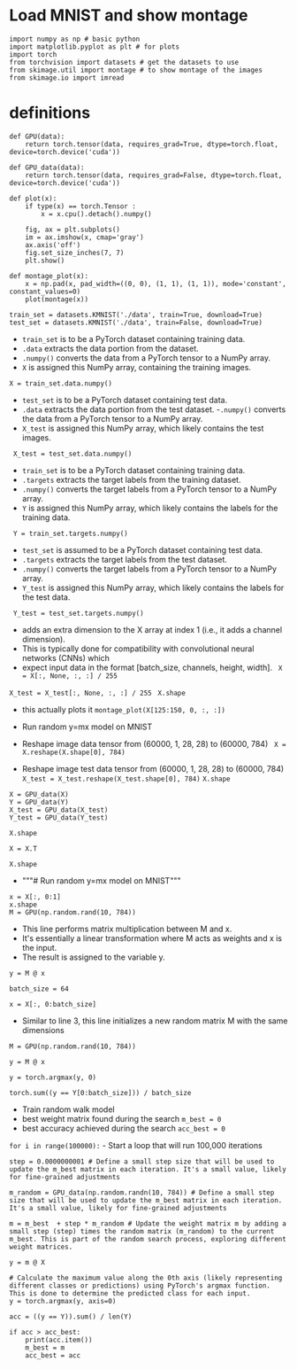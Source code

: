 # Load MNIST and show montage

```
import numpy as np # basic python
import matplotlib.pyplot as plt # for plots
import torch
from torchvision import datasets # get the datasets to use
from skimage.util import montage # to show montage of the images
from skimage.io import imread
```

# definitions
```
def GPU(data):
    return torch.tensor(data, requires_grad=True, dtype=torch.float, device=torch.device('cuda'))

def GPU_data(data):
    return torch.tensor(data, requires_grad=False, dtype=torch.float, device=torch.device('cuda'))

def plot(x):
    if type(x) == torch.Tensor :
        x = x.cpu().detach().numpy()

    fig, ax = plt.subplots()
    im = ax.imshow(x, cmap='gray')
    ax.axis('off')
    fig.set_size_inches(7, 7)
    plt.show()

def montage_plot(x):
    x = np.pad(x, pad_width=((0, 0), (1, 1), (1, 1)), mode='constant', constant_values=0)
    plot(montage(x))

train_set = datasets.KMNIST('./data', train=True, download=True)
test_set = datasets.KMNIST('./data', train=False, download=True)
```
- `train_set` is to be a PyTorch dataset containing training data.
- `.data` extracts the data portion from the dataset.
- `.numpy()` converts the data from a PyTorch tensor to a NumPy array.
- `X` is assigned this NumPy array, containing the training images.


``` X = train_set.data.numpy() ```

- `test_set` is to be a PyTorch dataset containing test data.
- `.data` extracts the data portion from the test dataset.
-`.numpy()` converts the data from a PyTorch tensor to a NumPy array.
- `X_test` is assigned this NumPy array, which likely contains the test images.

``` X_test = test_set.data.numpy()```

- `train_set` is to be a PyTorch dataset containing training data.
- `.targets` extracts the target labels from the training dataset.
- `.numpy()` converts the target labels from a PyTorch tensor to a NumPy array.
- `Y` is assigned this NumPy array, which likely contains the labels for the training data.

``` Y = train_set.targets.numpy()```

 - `test_set` is assumed to be a PyTorch dataset containing test data.
 - `.targets` extracts the target labels from the test dataset.
 - `.numpy()` converts the target labels from a PyTorch tensor to a NumPy array.
 - `Y_test` is assigned this NumPy array, which likely contains the labels for the test data.

``` Y_test = test_set.targets.numpy()```

- adds an extra dimension to the X array at index 1 (i.e., it adds a channel dimension).
- This is typically done for compatibility with convolutional neural networks (CNNs) which
- expect input data in the format [batch_size, channels, height, width].
``` X = X[:, None, :, :] / 255```

```X_test = X_test[:, None, :, :] / 255 ```
```X.shape```
- this actually plots it
```montage_plot(X[125:150, 0, :, :])```

- Run random y=mx model on MNIST
- Reshape image data tensor from (60000, 1, 28, 28) to (60000, 784)
``` X = X.reshape(X.shape[0], 784)```

- Reshape image test data tensor from (60000, 1, 28, 28) to (60000, 784)
```X_test = X_test.reshape(X_test.shape[0], 784)```
```X.shape```

```
X = GPU_data(X)
Y = GPU_data(Y)
X_test = GPU_data(X_test)
Y_test = GPU_data(Y_test)

X.shape

X = X.T

X.shape
```

- """# Run random y=mx model on MNIST"""
```
x = X[:, 0:1]
x.shape
M = GPU(np.random.rand(10, 784))
```
- This line performs matrix multiplication between M and x.
- It's essentially a linear transformation where M acts as weights and x is the input.
- The result is assigned to the variable y.

```
y = M @ x

batch_size = 64

x = X[:, 0:batch_size]
```

- Similar to line 3, this line initializes a new random matrix M with the same dimensions
```
M = GPU(np.random.rand(10, 784))

y = M @ x

y = torch.argmax(y, 0)

torch.sum((y == Y[0:batch_size])) / batch_size
```

- Train random walk model
- best weight matrix found during the search
```m_best = 0```
- best accuracy achieved during the search
```acc_best = 0```

```for i in range(100000):``` - Start a loop that will run 100,000 iterations

    step = 0.0000000001 # Define a small step size that will be used to update the m_best matrix in each iteration. It's a small value, likely for fine-grained adjustments

    m_random = GPU_data(np.random.randn(10, 784)) # Define a small step size that will be used to update the m_best matrix in each iteration. It's a small value, likely for fine-grained adjustments

    m = m_best  + step * m_random # Update the weight matrix m by adding a small step (step) times the random matrix (m_random) to the current m_best. This is part of the random search process, exploring different weight matrices.

    y = m @ X

    # Calculate the maximum value along the 0th axis (likely representing different classes or predictions) using PyTorch's argmax function. This is done to determine the predicted class for each input.
    y = torch.argmax(y, axis=0)

    acc = ((y == Y)).sum() / len(Y)

    if acc > acc_best:
        print(acc.item())
        m_best = m
        acc_best = acc

